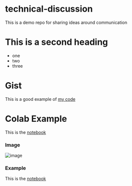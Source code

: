 # technical-discussion
This is a demo repo for sharing ideas around communication

# This is a second heading

* one
* two
* three

# Gist

This is a good example of [my code](https://gist.github.com/JorgeTiconaSanga/2b5bd62eaf1aa4ab8cbeb1f3e36bc53d)


# Colab Example

This is the [notebook](technical_docs.ipynb)

### Image

![image](https://github.com/user-attachments/assets/7c5c0ed0-b92a-4b91-9df9-98917df1e1a7)


### Example

This is the [notebook](Documentation.ipynb)

